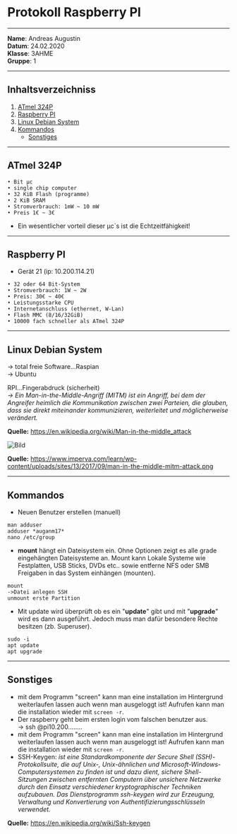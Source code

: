# Protokoll Raspberry PI

-----

**Name**: Andreas Augustin  
**Datum**: 24.02.2020  
**Klasse**: 3AHME  
**Gruppe**: 1  

-----

## Inhaltsverzeichniss

1) [ATmel 324P](#atmel324P)
1) [Raspberry PI](#raspberrypi)  
1) [Linux Debian System](#linuxdebiansystem)
1) [Kommandos](#kommandos)
   * [Sonstiges](#sonstiges)

-----

## ATmel 324P
```
• Bit µc
• single chip computer
• 32 KiB Flash (programme)
• 2 KiB SRAM
• Stromverbrauch: 1mW ~ 10 mW
• Preis 1€ ~ 3€
```

* Ein wesentlicher vorteil dieser µc`s ist die Echtzeitfähigkeit!  

-----

## Raspberry PI

* Gerät 21 (ip: 10.200.114.21)
```
• 32 oder 64 Bit-System
• Stromverbrauch: 1W ~ 2W
• Preis: 30€ ~ 40€
• Leistungsstarke CPU
• Internetanschluss (ethernet, W-Lan)
• Flash MMC (8/16/32GiB)
• 10000 fach schneller als ATmel 324P
```

-----

## Linux Debian System

-> total freie Software...Raspian  
-> Ubuntu  

RPI...Fingerabdruck (sicherheit)  
*-> Ein Man-in-the-Middle-Angriff (MITM) ist ein Angriff, bei dem der Angreifer heimlich die Kommunikation zwischen zwei Parteien,   die glauben, dass sie direkt miteinander kommunizieren, weiterleitet und möglicherweise verändert.*  

**Quelle:** https://en.wikipedia.org/wiki/Man-in-the-middle_attack  

![Bild](https://www.imperva.com/learn/wp-content/uploads/sites/13/2017/09/man-in-the-middle-mitm-attack.png)  



**Quelle:** https://www.imperva.com/learn/wp-content/uploads/sites/13/2017/09/man-in-the-middle-mitm-attack.png

-----

## Kommandos

* Neuen Benutzer erstellen (manuell)  
```
man adduser  
adduser *auganm17*  
nano /etc/group  
```  

* **mount** hängt ein Dateisystem ein. Ohne Optionen zeigt es alle grade eingehängten Dateisysteme an. Mount kann Lokale Systeme wie Festplatten, USB Sticks, DVDs etc.. sowie entferne NFS oder SMB Freigaben in das System einhängen (mounten).  
```
mount
->Datei anlegen SSH
unmount erste Partition
```
  
* Mit update wird überprüft ob es ein "**update**" gibt und mit "**upgrade**" wird es dann ausgeführt. Jedoch muss man dafür besondere Rechte besitzen (zb. Superuser).  
```
sudo -i
apt update
apt upgrade
```   
-----

## Sonstiges
  
* mit dem Programm "screen" kann man eine installation im Hintergrund weiterlaufen lassen auch wenn man ausgeloggt ist! Aufrufen kann man die installation wieder mit ```screen -r```.  
* Der raspberry geht beim ersten login vom falschen benutzer aus.  
-> ssh @pi10.200........  
* mit dem Programm "screen" kann man eine installation im Hintergrund weiterlaufen lassen auch wenn man ausgeloggt ist! Aufrufen kann man die installation wieder mit ```screen -r```.  
* SSH-Keygen:
*ist eine Standardkomponente der Secure Shell (SSH)-Protokollsuite, die auf Unix-, Unix-ähnlichen und Microsoft-Windows-Computersystemen zu finden ist und dazu dient, sichere Shell-Sitzungen zwischen entfernten Computern über unsichere Netzwerke durch den Einsatz verschiedener kryptographischer Techniken aufzubauen. Das Dienstprogramm ssh-keygen wird zur Erzeugung, Verwaltung und Konvertierung von Authentifizierungsschlüsseln verwendet.*  

**Quelle:** https://en.wikipedia.org/wiki/Ssh-keygen 
